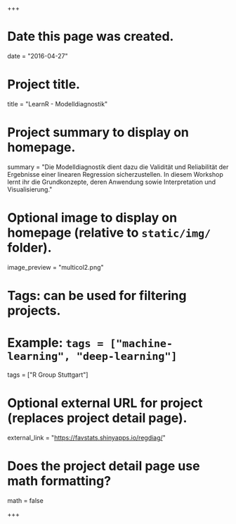 +++
# Date this page was created.
date = "2016-04-27"

# Project title.
title = "LearnR - Modelldiagnostik"

# Project summary to display on homepage.
summary = "Die Modelldiagnostik dient dazu die Validität und Reliabilität der Ergebnisse einer linearen Regression sicherzustellen. In diesem Workshop lernt ihr die Grundkonzepte, deren Anwendung sowie Interpretation und Visualisierung."

# Optional image to display on homepage (relative to `static/img/` folder).
image_preview = "multicol2.png"

# Tags: can be used for filtering projects.
# Example: `tags = ["machine-learning", "deep-learning"]`
tags = ["R Group Stuttgart"]

# Optional external URL for project (replaces project detail page).
external_link = "https://favstats.shinyapps.io/regdiag/"

# Does the project detail page use math formatting?
math = false

+++

